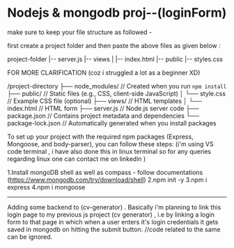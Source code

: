 # Nodejs & mongodb proj--(loginForm)

make sure to keep your file structure as followed -

first create a project folder and then paste the above files as given below :

project-folder 
|-- server.js
|-- views
|   |-- index.html
|-- public
    |-- styles.css

FOR MORE CLARIFICATION (coz i struggled a lot as a beginner XD)

/project-directory 
├── node_modules/         // Created when you run `npm install`
├── public/               // Static files (e.g., CSS, client-side JavaScript)
│   └── style.css         // Example CSS file (optional)
├── views/                // HTML templates
│   └── index.html        // HTML form
├── server.js             // Node.js server code
├── package.json          // Contains project metadata and dependencies
└── package-lock.json     // Automatically generated when you install packages

To set up your project with the required npm packages (Express, Mongoose, and body-parser), you can follow these steps: (i'm using VS code terminal , i have also done this in linux terminal so for any queries regarding linux one can contact me on linkedin )

1.Install mongoDB shell as well as compass - follow documentations (https://www.mongodb.com/try/download/shell)
2.npm init -y
3.npm i express
4.npm i mongoose


----------------------------------------------------------------------------------------------------------------------------------------------------------------------------------------
Adding some backend to (cv-generator) .
Basically i'm planning to link this login page to my previous js project (cv generator)  , i.e by linking a login form to that page in which when a user enters it's login credentials it gets saved in mongodb on hitting the submit button. //code related to the same can be ignored. 
